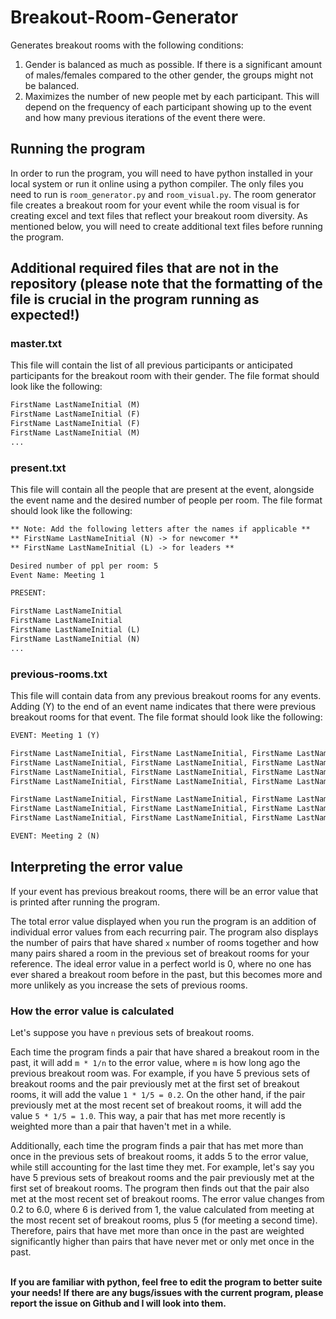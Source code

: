 # Breakout-Room-Generator

Generates breakout rooms with the following conditions:

1. Gender is balanced as much as possible. If there is a significant amount of males/females compared to the other gender, the groups might not be balanced.
2. Maximizes the number of new people met by each participant. This will depend on the frequency of each participant showing up to the event and how many previous iterations of the event there were.

## Running the program

In order to run the program, you will need to have python installed in your local system or run it online using a python compiler. The only files you need to run is `room_generator.py` and `room_visual.py`. The room generator file creates a breakout room for your event while the room visual is for creating excel and text files that reflect your breakout room diversity. As mentioned below, you will need to create additional text files before running the program.

## Additional required files that are not in the repository (please note that the formatting of the file is crucial in the program running as expected!)

### master.txt

This file will contain the list of all previous participants or anticipated participants for the breakout room with their gender. The file format should look like the following:

```txt
FirstName LastNameInitial (M)
FirstName LastNameInitial (F)
FirstName LastNameInitial (F)
FirstName LastNameInitial (M)
...
```

### present.txt

This file will contain all the people that are present at the event, alongside the event name and the desired number of people per room. The file format should look like the following:

```txt
** Note: Add the following letters after the names if applicable **
** FirstName LastNameInitial (N) -> for newcomer **
** FirstName LastNameInitial (L) -> for leaders **

Desired number of ppl per room: 5
Event Name: Meeting 1

PRESENT:

FirstName LastNameInitial
FirstName LastNameInitial
FirstName LastNameInitial (L)
FirstName LastNameInitial (N)
...
```

### previous-rooms.txt

This file will contain data from any previous breakout rooms for any events. Adding (Y) to the end of an event name indicates that there were previous breakout rooms for that event. The file format should look like the following:

```txt
EVENT: Meeting 1 (Y)

FirstName LastNameInitial, FirstName LastNameInitial, FirstName LastNameInitial
FirstName LastNameInitial, FirstName LastNameInitial, FirstName LastNameInitial
FirstName LastNameInitial, FirstName LastNameInitial, FirstName LastNameInitial
FirstName LastNameInitial, FirstName LastNameInitial, FirstName LastNameInitial

FirstName LastNameInitial, FirstName LastNameInitial, FirstName LastNameInitial
FirstName LastNameInitial, FirstName LastNameInitial, FirstName LastNameInitial
FirstName LastNameInitial, FirstName LastNameInitial, FirstName LastNameInitial

EVENT: Meeting 2 (N)
```

## Interpreting the error value

If your event has previous breakout rooms, there will be an error value that is printed after running the program.

The total error value displayed when you run the program is an addition of individual error values from each recurring pair. The program also displays the number of pairs that have shared `x` number of rooms together and how many pairs shared a room in the previous set of breakout rooms for your reference. The ideal error value in a perfect world is 0, where no one has ever shared a breakout room before in the past, but this becomes more and more unlikely as you increase the sets of previous rooms.

### How the error value is calculated

Let's suppose you have `n` previous sets of breakout rooms.

Each time the program finds a pair that have shared a breakout room in the past, it will add `m * 1/n` to the error value, where `m` is how long ago the previous breakout room was. For example, if you have 5 previous sets of breakout rooms and the pair previously met at the first set of breakout rooms, it will add the value `1 * 1/5 = 0.2`. On the other hand, if the pair previously met at the most recent set of breakout rooms, it will add the value `5 * 1/5 = 1.0`. This way, a pair that has met more recently is weighted more than a pair that haven't met in a while.

Additionally, each time the program finds a pair that has met more than once in the previous sets of breakout rooms, it adds 5 to the error value, while still accounting for the last time they met. For example, let's say you have 5 previous sets of breakout rooms and the pair previously met at the first set of breakout rooms. The program then finds out that the pair also met at the most recent set of breakout rooms. The error value changes from 0.2 to 6.0, where 6 is derived from 1, the value calculated from meeting at the most recent set of breakout rooms, plus 5 (for meeting a second time). Therefore, pairs that have met more than once in the past are weighted significantly higher than pairs that have never met or only met once in the past.

\
**If you are familiar with python, feel free to edit the program to better suite your needs! If there are any bugs/issues with the current program, please report the issue on Github and I will look into them.**
